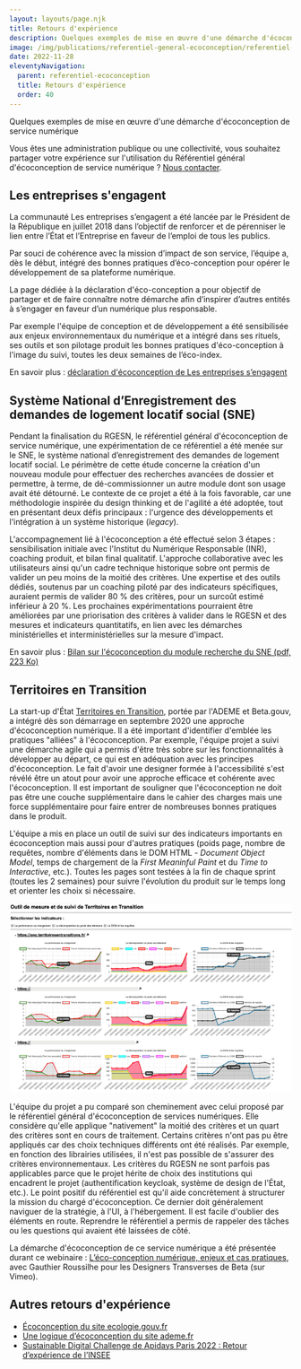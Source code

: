 ```yaml
---
layout: layouts/page.njk
title: Retours d'expérience
description: Quelques exemples de mise en œuvre d'une démarche d'écoconception de service numérique.
image: /img/publications/referentiel-general-ecoconception/referentiel-ecoconception.webp
date: 2022-11-28
eleventyNavigation:
  parent: referentiel-ecoconception
  title: Retours d'expérience
  order: 40
---
```


Quelques exemples de mise en œuvre d'une démarche d'écoconception de service numérique

<div class="fr-highlight">

Vous êtes une administration publique ou une collectivité, vous souhaitez partager votre expérience sur l'utilisation du Référentiel général d'écoconception de service numérique ? [Nous contacter](/contact).

</div>

## Les entreprises s'engagent

La communauté Les entreprises s’engagent a été lancée par le Président de la République en juillet 2018 dans l’objectif de renforcer et de pérenniser le lien entre l’État et l’Entreprise en faveur de l’emploi de tous les publics.

Par souci de cohérence avec la mission d’impact de son service, l’équipe a, dès le début, intégré des bonnes pratiques d’éco-conception pour opérer le développement de sa plateforme numérique.

La page dédiée à la déclaration d'éco-conception a pour objectif de partager et de faire connaître notre démarche afin d’inspirer d’autres entités à s’engager en faveur d’un numérique plus responsable.

Par exemple l'équipe de conception et de développement a été sensibilisée aux enjeux environnementaux du numérique et a intégré dans ses rituels, ses outils et son pilotage produit les bonnes pratiques d'éco-conception à l'image du  suivi, toutes les deux semaines de l’éco-index.

En savoir plus : [déclaration d'écoconception de Les entreprises s’engagent](https://lesentreprises-sengagent.gouv.fr/eco-conception)


## Système National d’Enregistrement des demandes de logement locatif social (SNE)

Pendant la finalisation du RGESN, le référentiel général d'écoconception de service numérique, une expérimentation de ce référentiel a été menée sur le SNE, le système national d’enregistrement des demandes de logement locatif social. Le périmètre de cette étude concerne la création d'un nouveau module pour effectuer des recherches avancées de dossier et permettre, à terme, de dé-commissionner un autre module dont son usage avait été détourné. Le contexte de ce projet a été à la fois favorable, car une méthodologie inspirée du design thinking et de l'agilité a été adoptée, tout en présentant deux défis principaux : l'urgence des développements et l'intégration à un système historique (_legacy_).

L'accompagnement lié à l'écoconception a été effectué selon 3 étapes : sensibilisation initiale avec l'Institut du Numérique Responsable (INR), coaching produit, et bilan final qualitatif. L'approche collaborative avec les utilisateurs ainsi qu'un cadre technique historique sobre ont permis de valider un peu moins de la moitié des critères. Une expertise et des outils dédiés, soutenus par un coaching piloté par des indicateurs spécifiques, auraient permis de valider 80 % des critères, pour un surcoût estimé inférieur à 20 %. Les prochaines expérimentations pourraient être améliorées par une priorisation des critères à valider dans le RGESN et des mesures et indicateurs quantitatifs, en lien avec les démarches ministérielles et interministérielles sur la mesure d'impact.

En savoir plus : [Bilan sur l'écoconception du module recherche du SNE (pdf, 223 Ko)](/docs/2021/Bilan_ecoconception_SNE_recherche_2021_10.pdf)


## Territoires en Transition

La start-up d'État [Territoires en Transition](https://territoiresentransitions.fr/), portée par l'ADEME et Beta.gouv, a intégré dès son démarrage en septembre 2020 une approche d'écoconception numérique. Il a été important d'identifier d'emblée les pratiques "alliées" à l'écoconception. Par exemple, l'équipe projet a suivi une démarche agile qui a permis d'être très sobre sur les fonctionnalités à développer au départ, ce qui est en adéquation avec les principes d'écoconception. Le fait d'avoir une designer formée à l'accessibilité s'est révélé être un atout pour avoir une approche efficace et cohérente avec l'écoconception. Il est important de souligner que l'écoconception ne doit pas être une couche supplémentaire dans le cahier des charges mais une force supplémentaire pour faire entrer de nombreuses bonnes pratiques dans le produit.

L'équipe a mis en place un outil de suivi sur des indicateurs importants en écoconception mais aussi pour d'autres pratiques (poids page, nombre de requêtes, nombre d'éléments dans le DOM HTML - _Document Object Model_, temps de chargement de la _First Meaninful Paint_ et du _Time to Interactive_, etc.). Toutes les pages sont testées à la fin de chaque sprint (toutes les 2 semaines) pour suivre l'évolution du produit sur le temps long et orienter les choix si nécessaire.

![Outil de suivi du projet sur des indicateurs en écoconception](/img/publications/referentiel-general-ecoconception/outil-monitoring.webp)

L'équipe du projet a pu comparé son cheminement avec celui proposé par le référentiel général d'écoconception de services numériques. Elle considère qu'elle applique "nativement" la moitié des critères et un quart des critères sont en cours de traitement. Certains critères n'ont pas pu être appliqués car des choix techniques différents ont été réalisés. Par exemple, en fonction des librairies utilisées, il n'est pas possible de s'assurer des critères environnementaux. Les critères du RGESN ne sont parfois pas applicables parce que le projet hérite de choix des institutions qui encadrent le projet (authentification keycloak, système de design de l'État, etc.). Le point positif du référentiel est qu'il aide concrètement à structurer la mission du chargé d'écoconception. Ce dernier doit généralement naviguer de la stratégie, à l'UI, à l'hébergement. Il est facile d'oublier des éléments en route. Reprendre le référentiel a permis de rappeler des tâches ou les questions qui avaient été laissées de côté.

La démarche d'écoconception de ce service numérique a été présentée durant ce webinaire : [L’éco-conception numérique, enjeux et cas pratiques](https://vimeo.com/644463125), avec Gauthier Roussilhe pour les Designers Transverses de Beta (sur Vimeo).

## Autres retours d'expérience

* [Écoconception du site ecologie.gouv.fr](https://www.ecologie.gouv.fr/ecoconception-du-site-ecologiegouvfr)
* [Une logique d’écoconception du site ademe.fr](https://www.ademe.fr/une-logique-d-ecoconception/)
* [Sustainable Digital Challenge de Apidays Paris 2022 : Retour d’expérience de l’INSEE](https://institutnr.org/apidays-paris-2022-rex-linsee)
